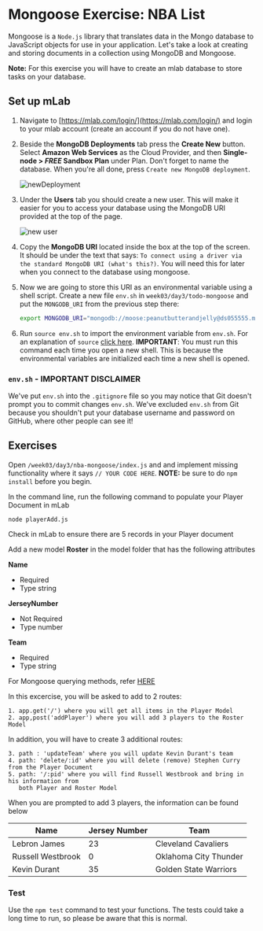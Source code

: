 # Mongoose Exercise: NBA List
Mongoose is a `Node.js` library that translates data in the Mongo database to JavaScript objects for use in your application. Let's take a look at creating and storing documents in a collection using MongoDB and Mongoose.

**Note:** For this exercise you will have to create an mlab database to store tasks on your database.

## Set up mLab
1. Navigate to [https://mlab.com/login/](https://mlab.com/login/) and login to your mlab account (create an account if you do not have one).

1. Beside the **MongoDB Deployments** tab press the **Create New** button. Select **Amazon Web Services** as the Cloud Provider, and then **Single-node > *FREE* Sandbox Plan** under Plan. Don't forget to name the database. When you're all done, press `Create new MongoDB deployment`.

    ![newDeployment](./images/newDeploy.png)

1. Under the **Users** tab you should create a new user. This will make it easier for you to access your database using the MongoDB URI provided at the top of the page.

    ![new user](./images/addUser.png)

1. Copy the **MongoDB URI** located inside the box at the top of the screen. It should be under the text that says: `To connect using a driver via the standard MongoDB URI (what's this?)`. You will need this for later when you connect to the database using mongoose.

1. Now we are going to store this URI as an environmental variable using a shell script. Create a new file `env.sh` in `week03/day3/todo-mongoose` and put the `MONGODB_URI` from the previous step there:

    ```bash
    export MONGODB_URI="mongodb://moose:peanutbutterandjelly@ds055555.mlab.com:55555/example"
    ```

1. Run `source env.sh` to import the environment variable from `env.sh`. For an explanation of `source` [click here](https://bash.cyberciti.biz/guide/Source_command). **IMPORTANT**: You must run this command each time you open a new shell. This is because the environmental variables are initialized each time a new shell is opened.


### `env.sh` - IMPORTANT DISCLAIMER

We've put `env.sh` into the `.gitignore` file so you may notice that Git doesn't prompt you to
commit changes `env.sh`. We've excluded `env.sh` from Git because you shouldn't put your database
username and password on GitHub, where other people can see it!

## Exercises

Open `/week03/day3/nba-mongoose/index.js` and and implement missing functionality where it says `// YOUR CODE HERE`. **NOTE:** be sure to do `npm install` before you begin.

In the command line, run the following command to populate your Player Document in mLab

    node playerAdd.js
    
Check in mLab to ensure there are 5 records in your Player document

Add a new model **Roster** in the model folder that has the following attributes

**Name**
  *	Required
  * Type string

**JerseyNumber**
  *	Not Required
  *	Type number

**Team**
  *	Required
  *	Type string
  
For Mongoose querying methods, refer <a href='https://coursework.vschool.io/mongoose-crud/'>HERE</a>

In this excercise, you will be asked to add to 2 routes:

    1. app.get('/') where you will get all items in the Player Model
    2. app,post('addPlayer') where you will add 3 players to the Roster Model

In addition, you will have to create 3 additional routes:

    3. path : 'updateTeam' where you will update Kevin Durant's team
    4. path: 'delete/:id' where you will delete (remove) Stephen Curry from the Player Document
    5. path: '/:pid' where you will find Russell Westbrook and bring in his information from 
       both Player and Roster Model

When you are prompted to add 3 players, the information can be found below

| Name | Jersey Number | Team |
| --- | --- | --- |
| Lebron James | 23 | Cleveland Cavaliers|
| Russell Westbrook | 0 | Oklahoma City Thunder |
| Kevin Durant | 35 | Golden State Warriors |


### Test
Use the `npm test` command to test your functions. The tests could take a long time to run, so please be aware that this is normal.


